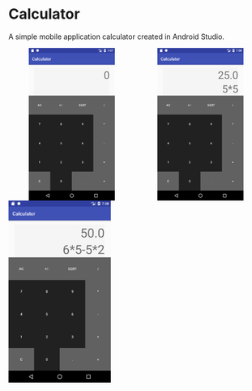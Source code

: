 # Calculator
A simple mobile application calculator created in Android Studio.

<div class="row">
<figure>
   <img  src="./images/empty.png"  width="40%"  height="40%" align="left"/>
   <img src="./images/calc.png" width="40%" height="40%" align="right"/><br>
</figure>
</div>
<br><br>
<img  src="./images/calc1.png"  width="40%"  height="40%"/><br>

